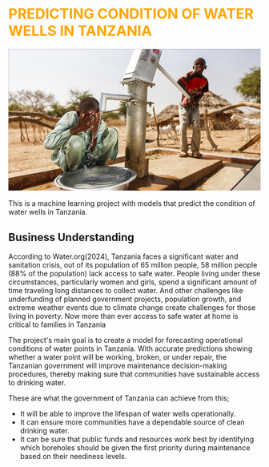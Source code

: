 # <span style="color:orange"> **PREDICTING CONDITION OF WATER WELLS IN TANZANIA**</span>
![introduction well](imageWell)

This is a machine learning project with models that predict the condition of water wells in Tanzania.

## Business Understanding
According to Water.org(2024), Tanzania faces a significant water and sanitation crisis, out of its population of 65 million people, 58 million people (88% of the population) lack access to safe water. People living under these circumstances, particularly women and girls, spend a significant amount of time traveling long distances to collect water. And other challenges like underfunding of planned government projects, population growth, and extreme weather events due to climate change create challenges for those living in poverty. Now more than ever access to safe water at home is critical to families in Tanzania

The project's main goal is to create a model for forecasting operational conditions of water points in Tanzania. With accurate predictions showing whether a water point will be working, broken, or under repair, the Tanzanian government will improve maintenance decision-making procedures, thereby making sure that communities have sustainable access to drinking water.

These are what the government of Tanzania can achieve from this;

* It will be able to improve the lifespan of water wells operationally.
* It can ensure more communities have a dependable source of clean drinking water.
* It can be sure that public funds and resources work best by identifying which boreholes should be given the  first priority during maintenance based on their neediness levels.
